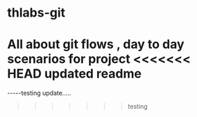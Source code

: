 # thlabs-git
All about git flows , day to day scenarios for project
<<<<<<< HEAD
updated readme
=======
-----testing update.....
>>>>>>> testing
